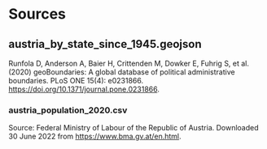 # Sources

## austria_by_state_since_1945.geojson
Runfola D, Anderson A, Baier H, Crittenden M, Dowker E, Fuhrig S, et al. (2020) 
geoBoundaries: A global database of political administrative boundaries. 
PLoS ONE 15(4): e0231866. https://doi.org/10.1371/journal.pone.0231866. 

### austria_population_2020.csv
Source: Federal Ministry of Labour of the Republic of Austria. Downloaded 30 June 2022 from https://www.bma.gv.at/en.html.


